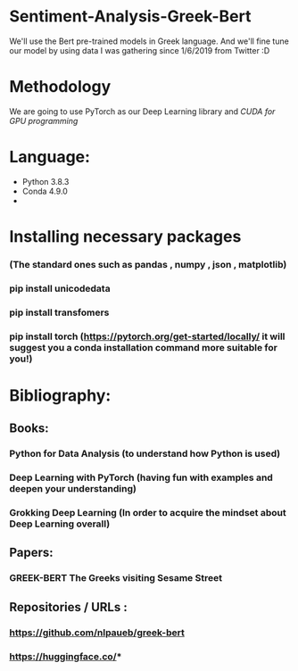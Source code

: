 # Sentiment-Analysis-Greek-Bert
 We'll use the Bert pre-trained models in Greek language. And we'll fine tune our model by using data I was gathering since 1/6/2019 from Twitter :D
 
# Methodology
 We are going to use PyTorch as our Deep Learning library and _CUDA for GPU programming_
 
# Language:
* Python 3.8.3
* Conda 4.9.0
* 


# Installing necessary packages
### (The standard ones such as pandas , numpy , json , matplotlib)
### pip install unicodedata
### pip install transfomers
### pip install torch (https://pytorch.org/get-started/locally/ it will suggest you a conda installation command more suitable for you!)

# Bibliography:
## Books:
### Python for Data Analysis (to understand how Python is used)
### Deep Learning with PyTorch (having fun with examples and deepen your understanding)
### Grokking Deep Learning (In order to acquire the mindset about Deep Learning overall)
## Papers: 
### GREEK-BERT The Greeks visiting Sesame Street 
## Repositories / URLs :
### https://github.com/nlpaueb/greek-bert
### https://huggingface.co/*

